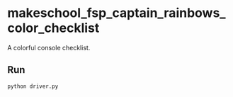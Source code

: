 # makeschool_fsp_captain_rainbows_color_checklist

A colorful console checklist.

## Run

```bash
python driver.py
```
